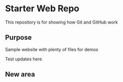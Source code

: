 # Starter Web Repo

This repository is for showing how Git and GitHub work

## Purpose

Sample website with plenty of files for demos


Test updates here

## New area